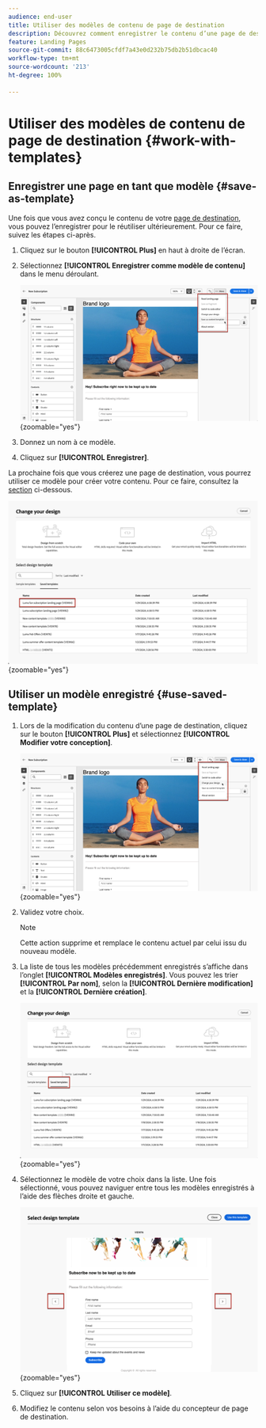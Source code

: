 ```yaml
---
audience: end-user
title: Utiliser des modèles de contenu de page de destination
description: Découvrez comment enregistrer le contenu d’une page de destination en tant que modèle de conception et le réutiliser dans Campaign Web.
feature: Landing Pages
source-git-commit: 88c6473005cfdf7a43e0d232b75db2b51dbcac40
workflow-type: tm+mt
source-wordcount: '213'
ht-degree: 100%

---
```


# Utiliser des modèles de contenu de page de destination {#work-with-templates}

## Enregistrer une page en tant que modèle {#save-as-template}

Une fois que vous avez conçu le contenu de votre [page de destination](lp-content.md), vous pouvez l’enregistrer pour le réutiliser ultérieurement. Pour ce faire, suivez les étapes ci-après.

1. Cliquez sur le bouton **[!UICONTROL Plus]** en haut à droite de l’écran.

1. Sélectionnez **[!UICONTROL Enregistrer comme modèle de contenu]** dans le menu déroulant.

   ![](assets/lp-save-as-template.png){zoomable=&quot;yes&quot;}

1. Donnez un nom à ce modèle.

1. Cliquez sur **[!UICONTROL Enregistrer]**.

La prochaine fois que vous créerez une page de destination, vous pourrez utiliser ce modèle pour créer votre contenu. Pour ce faire, consultez la [section](#use-saved-template) ci-dessous.

![](assets/lp-saved-template.png){zoomable=&quot;yes&quot;}

## Utiliser un modèle enregistré {#use-saved-template}

<!--Not for GA?-->

1. Lors de la modification du contenu d’une page de destination, cliquez sur le bouton **[!UICONTROL Plus]** et sélectionnez **[!UICONTROL Modifier votre conception]**.

   ![](assets/lp-change-your-design.png){zoomable=&quot;yes&quot;}

1. Validez votre choix.

   >[!NOTE]
   >
   >Cette action supprime et remplace le contenu actuel par celui issu du nouveau modèle.

1. La liste de tous les modèles précédemment enregistrés s’affiche dans l’onglet **[!UICONTROL Modèles enregistrés]**. Vous pouvez les trier **[!UICONTROL Par nom]**, selon la **[!UICONTROL Dernière modification]** et la **[!UICONTROL Dernière création]**.

   ![](assets/lp-saved-templates.png){zoomable=&quot;yes&quot;}

1. Sélectionnez le modèle de votre choix dans la liste. Une fois sélectionné, vous pouvez naviguer entre tous les modèles enregistrés à l’aide des flèches droite et gauche.

   ![](assets/lp-select-saved-template.png){zoomable=&quot;yes&quot;}

1. Cliquez sur **[!UICONTROL Utiliser ce modèle]**.

1. Modifiez le contenu selon vos besoins à l’aide du concepteur de page de destination.

<!--Primary page templates and subpage templates are managed separately, meaning that you cannot use a primary page template to create a subpage, and vice versa. TBC in Web user interface-->
